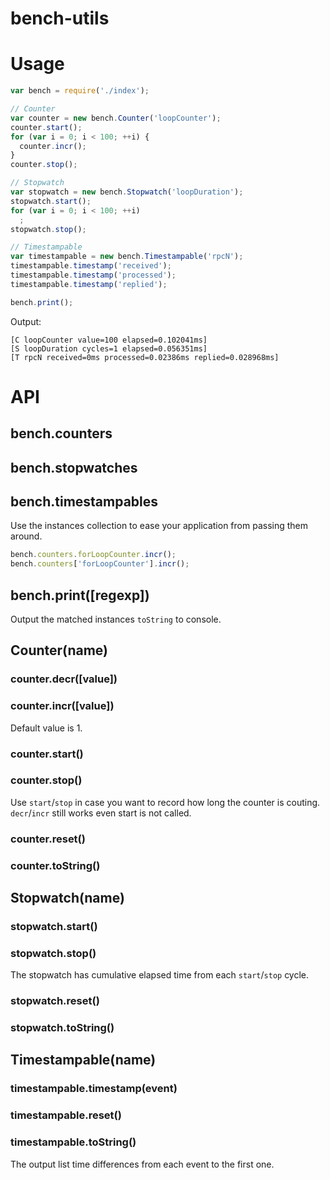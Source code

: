 # bench-utils

# Usage
```javascript
var bench = require('./index');

// Counter
var counter = new bench.Counter('loopCounter');
counter.start();
for (var i = 0; i < 100; ++i) {
  counter.incr();
}
counter.stop();

// Stopwatch
var stopwatch = new bench.Stopwatch('loopDuration');
stopwatch.start();
for (var i = 0; i < 100; ++i)
  ;
stopwatch.stop();

// Timestampable
var timestampable = new bench.Timestampable('rpcN');
timestampable.timestamp('received');
timestampable.timestamp('processed');
timestampable.timestamp('replied');

bench.print();
```
Output:
```
[C loopCounter value=100 elapsed=0.102041ms]
[S loopDuration cycles=1 elapsed=0.056351ms]
[T rpcN received=0ms processed=0.02386ms replied=0.028968ms]
```

# API
## bench.counters
## bench.stopwatches
## bench.timestampables
Use the instances collection to ease your application from passing
them around.
```javascript
bench.counters.forLoopCounter.incr();
bench.counters['forLoopCounter'].incr();
```
## bench.print([regexp])
Output the matched instances `toString` to console.
## Counter(name)
### counter.decr([value])
### counter.incr([value])
Default value is 1.
### counter.start()
### counter.stop()
Use `start`/`stop` in case you want to record how long the counter is
couting. `decr`/`incr` still works even start is not called.
### counter.reset()
### counter.toString()
## Stopwatch(name)
### stopwatch.start()
### stopwatch.stop()
The stopwatch has cumulative elapsed time from each `start`/`stop` cycle.
### stopwatch.reset()
### stopwatch.toString()
## Timestampable(name)
### timestampable.timestamp(event)
### timestampable.reset()
### timestampable.toString()
The output list time differences from each event to the first one.
